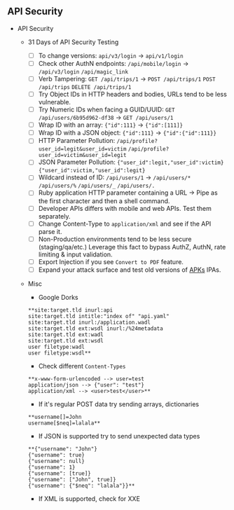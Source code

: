 ## API Security

- API Security
    - 31 Days of API Security Testing
        - [ ]  To change versions: `api/v3/login` → `api/v1/login`
        - [ ]  Check other AuthN endpoints: `/api/mobile/login` → `/api/v3/login` `/api/magic_link`
        - [ ]  Verb Tampering: `GET /api/trips/1` → `POST /api/trips/1` `POST /api/trips` `DELETE /api/trips/1`
        - [ ]  Try Object IDs in HTTP headers and bodies, URLs tend to be less vulnerable.
        - [ ]  Try Numeric IDs when facing a GUID/UUID: `GET /api/users/6b95d962-df38` → `GET /api/users/1`
        - [ ]  Wrap ID with an array: `{"id":111}` → `{"id":[111]}`
        - [ ]  Wrap ID with a JSON object: `{"id":111}` → `{"id":{"id":111}}`
        - [ ]  HTTP Parameter Pollution: `/api/profile?user_id=legit&user_id=victim` `/api/profile?user_id=victim&user_id=legit`
        - [ ]  JSON Parameter Pollution: `{"user_id":legit,"user_id":victim}` `{"user_id":victim,"user_id":legit}`
        - [ ]  Wildcard instead of ID: `/api/users/1` → `/api/users/*` `/api/users/%` `/api/users/_` `/api/users/.`
        - [ ]  Ruby application HTTP parameter containing a URL → Pipe as the first character and then a shell command.
        - [ ]  Developer APIs differs with mobile and web APIs. Test them separately.
        - [ ]  Change Content-Type to `application/xml` and see if the API parse it.
        - [ ]  Non-Production environments tend to be less secure (staging/qa/etc.) Leverage this fact to bypass AuthZ, AuthN, rate limiting & input validation.
        - [ ]  Export Injection if you see `Convert to PDF` feature.
        - [ ]  Expand your attack surface and test old versions of [APKs](https://apkpure.com) IPAs.
    - Misc
        - Google Dorks

        ```
        **site:target.tld inurl:api
        site:target.tld intitle:"index of" "api.yaml"
        site:target.tld inurl:/application.wadl
        site:target.tld ext:wsdl inurl:/%24metadata
        site:target.tld ext:wadl
        site:target.tld ext:wsdl
        user filetype:wadl
        user filetype:wsdl**
        ```

        - Check different `Content-Types`

        ```
        **x-www-form-urlencoded --> user=test
        application/json --> {"user": "test"}
        application/xml --> <user>test</user>**
        ```

        - If it's regular POST data try sending arrays, dictionaries

        ```
        **username[]=John
        username[$neq]=lalala**
        ```

        - If JSON is supported try to send unexpected data types

        ```
        **{"username": "John"}
        {"username": true}
        {"username": null}
        {"username": 1}
        {"username": [true]}
        {"username": ["John", true]}
        {"username": {"$neq": "lalala"}}**
        ```

        - If XML is supported, check for XXE

